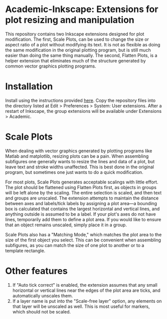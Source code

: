 # Academic-Inkscape: Extensions for plot resizing and manipulation
This repository contains two Inkscape extensions designed for plot modification. The first, Scale Plots, can be used to change the size or aspect ratio of a plot without modifying its text. It is not as flexible as doing the same modification in the original plotting program, but is still much easier than doing the same thing manually. The second, Flatten Plots, is a helper extension that eliminates much of the structure generated by common vector graphics plotting programs. 

# Installation
Install using the instructions provided [here](https://inkscape.org/gallery/=extension/). Copy the repository files into the directory listed at Edit > Preferences > System: User extensions. After a restart of Inkscape, the group extensions will be available under Extensions > Academic.

# Scale Plots
When dealing with vector graphics generated by plotting programs like Matlab and matplotlib, resizing plots can be a pain. When assembling subfigures one generally wants to resize the lines and data of a plot, but leave text and stroke widths unaffected. This is best done in the original program, but sometimes one just wants to do a quick modification.

For most plots, Scale Plots generates acceptable scalings with little effort. The plot should be flattened using Flatten Plots first, as objects in groups will be left alone by the scaling. The entire selection is scaled, and then text and groups are unscaled. The extension attempts to maintain the distance between axes and labels/tick labels by assigning a plot area—a bounding box is calculated that contains the largest horizontal and vertical lines, and anything outside is assumed to be a label. If your plot's axes do not have lines, temporarily add them to define a plot area. If you would like to ensure that an object remains unscaled, simply place it in a group.

Scale Plots also has a "Matching Mode," which matches the plot area to the size of the first object you select. This can be convenient when assembling subfigures, as you can match the size of one plot to another or to a template rectangle.
            
# Other features
1. If "Auto tick correct" is enabled, the extension assumes that any small horizontal or vertical lines near the edges of the plot area are ticks, and automatically unscales them.
2. If a layer name is put into the "Scale-free layer" option, any elements on that layer will be unscaled as well. This is most useful for markers, which should not be scaled.
